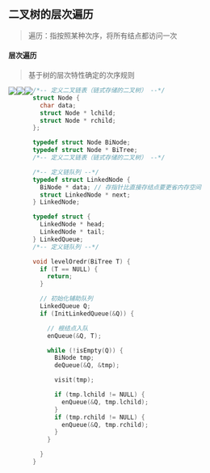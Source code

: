 ## 二叉树的层次遍历

> 遍历：指按照某种次序，将所有结点都访问一次

#### 层次遍历

> 基于树的层次特性确定的次序规则

<img src='https://gitee.com/pj-l/imgs-1/raw/master/screenShot/image-20211108112632747.png' style='float: left;'></img>

<img src='https://gitee.com/pj-l/imgs-1/raw/master/screenShot/image-20211108112518508.png' style='float: left;'></img>

<img src='https://gitee.com/pj-l/imgs-1/raw/master/screenShot/image-20211108112710168.png' style='float: left;'></img>

```c
/*-- 定义二叉链表（链式存储的二叉树） --*/
struct Node {
  char data;
  struct Node * lchild;
  struct Node * rchild;
};

typedef struct Node BiNode;
typedef struct Node * BiTree;
/*-- 定义二叉链表（链式存储的二叉树） --*/

/*-- 定义链队列 --*/
typedef struct LinkedNode {
  BiNode * data; // 存指针比直接存结点要更省内存空间
  struct LinkedNode * next;
} LinkedNode;

typedef struct {
  LinkedNode * head;
  LinkedNode * tail;
} LinkedQueue;
/*-- 定义链队列 --*/

void levelOredr(BiTree T) {
  if (T == NULL) {
    return;
  }

  // 初始化辅助队列
  LinkedQueue Q;
  if (InitLinkedQueue(&Q)) {

    // 根结点入队
    enQueue(&Q, T);

    while (!isEmpty(Q)) {
      BiNode tmp;
      deQueue(&Q, &tmp);

      visit(tmp);

      if (tmp.lchild != NULL) {
        enQueue(&Q, tmp.lchild);
      }
      if (tmp.rchild != NULL) {
        enQueue(&Q, tmp.rchild);
      }
    }

  }
}
```

